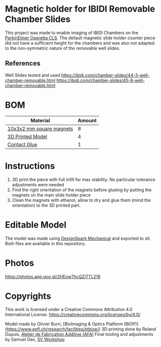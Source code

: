 # Magnetic holder for IBIDI Removable Chamber Slides

This project was made to enable imaging of IBIDI Chambers on the [PerkinElmer Operetta CLS](https://www.perkinelmer.com/uk/product/operetta-cls-system-hh16000000).
The default magnetic slide holder counter piece did not have a sufficient height for the chambers and was also not adapted to the non-symmetric nature of the removable well slides. 

## References
Well Slides tested and used
https://ibidi.com/chamber-slides/44-3-well-chamber-removable.html
https://ibidi.com/chamber-slides/45-8-well-chamber-removable.html

# BOM

Material | Amount
---------| ------
[10x3x2 mm square magnets](https://www.supermagnete.de/eng/block-magnets-neodymium/block-magnet-10mm-3mm-2mm_Q-10-03-02-HN) | 8
[3D Printed Model]() | 4
[Contact Glue](https://www.distrelec.ch/en/superglue-20-loctite-loctite-401-ch-de/p/11041200?gclid=CjwKCAjw9aiIBhA1EiwAJ_GTSrCn8651dI4h8ykBINGqIAgQ7DukdBX3l0yk_bx1XPP9FUcXzPA21hoCWwcQAvD_BwE&pi=11041200&no-cache=true&ext_cid=shgooaqchde-P-CSS-Shopping-TopProducts&marketingPopup=false) | 1

# Instructions
1. 3D print the piece with full infill for max stability. No particular tolerance adjustments were needed 
2. Find the right orientation of the magnets before glueing by putting the magnets on the main slide holder piece
3. Clean the magnets with ethanol, allow to dry and glue them (mind the orientation) to the 3D printed part.

# Editable Model
The model was made using [DesignSpark Mechanical](https://www.rs-online.com/designspark/mechanical-software) and exported to stl. Both files are available in this repository.

# Photos
https://photos.app.goo.gl/2HEow7hcQZjTTL218

# Copyrights
This work is licensed under a Creative Commons Attribution 4.0 International License.
https://creativecommons.org/licenses/by/4.0/

Model made by Olivier Burri, [BioImaging & Optics Platform (BIOP)] (https://www.epfl.ch/research/facilities/ptbiop/)
3D printing done by Roland Dupuis,  [Atelier de Fabrication Additive (AFA)](https://www.epfl.ch/schools/sti/ateliers/afa/)
Final tooling and adjustments by Samuel Gex, [SV Workshop](https://www.epfl.ch/schools/sv/sv-in/page-13411-en-html/)

